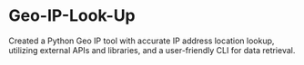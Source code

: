 # Geo-IP-Look-Up
Created a Python Geo IP tool with accurate IP address location lookup, utilizing external APIs and libraries, and a user-friendly CLI for data retrieval.
